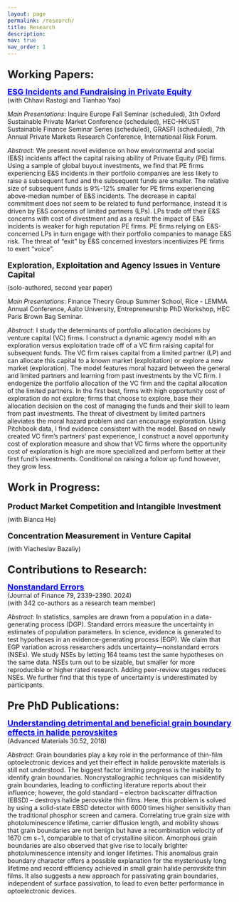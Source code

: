 ```yaml
---
layout: page
permalink: /research/
title: Research
description:
nav: true
nav_order: 1
---
```



<style>
/* Hide the page title */
h1 {
    display: none;
}
</style>


<!-- _pages/publications.md -->

<p style="font-size: 24px; margin-bottom: 10px;"><strong>Working Papers:</strong></p>

<a href="https://papers.ssrn.com/sol3/papers.cfm?abstract_id=4641071" style="font-size: 18px; color: blue; text-decoration: underline;"><strong>ESG Incidents and Fundraising in Private Equity</strong></a><br>
(with Chhavi Rastogi and Tianhao Yao)

*Main Presentations*: Inquire Europe Fall Seminar (scheduled), 3th Oxford Sustainable Private Market Conference (scheduled), HEC-HKUST Sustainable Finance Seminar Series (scheduled), GRASFI (scheduled), 7th Annual Private Markets Research Conference, International Risk Forum.

*Abstract*: We present novel evidence on how environmental and social (E&S) incidents affect the
capital raising ability of Private Equity (PE) firms. Using a sample of global buyout investments,
we find that PE firms experiencing E&S incidents in their portfolio companies are
less likely to raise a subsequent fund and the subsequent funds are smaller. The relative size
of subsequent funds is 9%-12% smaller for PE firms experiencing above-median number of
E&S incidents. The decrease in capital commitment does not seem to be related to fund
performance, instead it is driven by E&S concerns of limited partners (LPs). LPs trade off
their E&S concerns with cost of divestment and as a result the impact of E&S incidents
is weaker for high reputation PE firms. PE firms relying on E&S-concerned LPs in turn
engage with their portfolio companies to manage E&S risk. The threat of “exit” by E&S
concerned investors incentivizes PE firms to exert “voice”. 



<p style="font-size: 18px; margin-bottom: 10px;"><strong>Exploration, Exploitation and Agency Issues in Venture Capital</strong></p>
(solo-authored, second year paper)

*Main Presentations*: Finance Theory Group Summer School, Rice - LEMMA Annual Conference, Aalto University, Entrepreneurship PhD Workshop, HEC Paris Brown Bag Seminar.

*Abstract*: I study the determinants of portfolio allocation decisions by venture capital (VC) firms.
I construct a dynamic agency model with an exploration versus exploitation trade off of a
VC firm raising capital for subsequent funds. The VC firm raises capital from a limited
partner (LP) and can allocate this capital to a known market (exploitation) or explore a
new market (exploration). The model features moral hazard between the general and limited
partners and learning from past investments by the VC firm. I endogenize the portfolio
allocation of the VC firm and the capital allocation of the limited partners. In the first best,
firms with high opportunity cost of exploration do not explore; firms that choose to explore,
base their allocation decision on the cost of managing the funds and their skill to learn from
past investments. The threat of divestment by limited partners alleviates the moral hazard
problem and can encourage exploration. Using Pitchbook data, I find evidence consistent with
the model. Based on newly created VC firm’s partners’ past experience, I construct a novel
opportunity cost of exploration measure and show that VC firms where the opportunity cost
of exploration is high are more specialized and perform better at their first fund’s investments.
Conditional on raising a follow up fund however, they grow less.

<!-- <a href="https://google.com" title="Visit Example" style="display: inline-block; padding: 3px 8px; font-size: 14px; color: black; background-color: #ffffff; text-align: center; text-decoration: none; border: 2px solid rgb(130, 0, 0); border-radius: 0px;">PDF</a> -->

<!-- <img src="/assets/img/test_image.png" alt="Project Overview" style="width: 50%; height: auto;"> -->




<p style="font-size: 24px; margin-bottom: 10px;"><strong>Work in Progress:</strong></p>

<p style="font-size: 18px; margin-bottom: 10px;"><strong>Product Market Competition and Intangible Investment</strong></p>
(with Bianca He)

<p style="font-size: 18px; margin-bottom: 10px;"><strong>Concentration Measurement in Venture Capital</strong></p>
(with Viacheslav Bazaliy)

<p style="font-size: 24px; margin-bottom: 10px;"><strong>Contributions to Research:</strong></p>

<a href="https://onlinelibrary.wiley.com/doi/full/10.1111/jofi.13337" style="font-size: 18px; color: blue; text-decoration: underline;"><strong>Nonstandard Errors</strong></a><br>
(Journal of Finance 79, 2339-2390. 2024)<br>
(with 342 co-authors as a research team member)<br>

*Abstract*: In statistics, samples are drawn from a population in a data-generating process (DGP). Standard errors measure the uncertainty in estimates of population parameters. In science, evidence is generated to test hypotheses in an evidence-generating process (EGP). We claim that EGP variation across researchers adds uncertainty—nonstandard errors (NSEs). We study NSEs by letting 164 teams test the same hypotheses on the same data. NSEs turn out to be sizable, but smaller for more reproducible or higher rated research. Adding peer-review stages reduces NSEs. We further find that this type of uncertainty is underestimated by participants.


<p style="font-size: 24px; margin-bottom: 10px;"><strong>Pre PhD Publications:</strong></p>


<a href="https://onlinelibrary.wiley.com/doi/full/10.1002/adma.201804792" style="font-size: 18px; color: blue; text-decoration: underline;"><strong>Understanding detrimental and beneficial grain boundary effects in halide perovskites</strong></a><br>
(Advanced Materials 30.52, 2018)<br> 

*Abstract*: Grain boundaries play a key role in the performance of thin-film optoelectronic devices and yet their effect in halide perovskite materials is still not understood. The biggest factor limiting progress is the inability to identify grain boundaries. Noncrystallographic techniques can misidentify grain boundaries, leading to conflicting literature reports about their influence; however, the gold standard – electron backscatter diffraction (EBSD) – destroys halide perovskite thin films. Here, this problem is solved by using a solid-state EBSD detector with 6000 times higher sensitivity than the traditional phosphor screen and camera. Correlating true grain size with photoluminescence lifetime, carrier diffusion length, and mobility shows that grain boundaries are not benign but have a recombination velocity of 1670 cm s−1, comparable to that of crystalline silicon. Amorphous grain boundaries are also observed that give rise to locally brighter photoluminescence intensity and longer lifetimes. This anomalous grain boundary character offers a possible explanation for the mysteriously long lifetime and record efficiency achieved in small grain halide perovskite thin films. It also suggests a new approach for passivating grain boundaries, independent of surface passivation, to lead to even better performance in optoelectronic devices.


<!-- <img src="/assets/img/test_image.png" alt="Project Overview" style="width: 50%; height: auto;"> -->